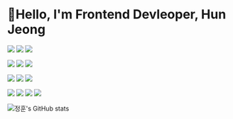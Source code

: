 # 👋Hello, I'm Frontend Devleoper, Hun Jeong

<p>
<img src="https://img.shields.io/badge/python-3776AB?style=for-the-badge&logo=Python&logoColor=white">
<img src="https://img.shields.io/badge/javascript-F7DF1E?style=for-the-badge&logo=Javascript&logoColor=black">
<img src="https://img.shields.io/badge/typescript-3178C6?style=for-the-badge&logo=Typescript&logoColor=white">
</p>
<p>  
<img src="https://img.shields.io/badge/react-61DAFB?style=for-the-badge&logo=React&logoColor=black">
<img src="https://img.shields.io/badge/vue.js-4FC08D?style=for-the-badge&logo=Vue.js&logoColor=white">
<img src="https://img.shields.io/badge/django-092E20?style=for-the-badge&logo=Vue.js&logoColor=white">
</p>
<p>
<img src="https://img.shields.io/badge/tailwind-06B6D4?style=for-the-badge&logo=tailwindcss&logoColor=white">
<img src="https://img.shields.io/badge/sass-CC6699?style=for-the-badge&logo=sass&logoColor=white">
<img src="https://img.shields.io/badge/vite-646CFF?style=for-the-badge&logo=vite&logoColor=white">
</p>
<p>
<img src="https://img.shields.io/badge/github-181717?style=for-the-badge&logo=github&logoColor=white">
<img src="https://img.shields.io/badge/gitlab-FC6D26?style=for-the-badge&logo=gitlab&logoColor=white">
<img src="https://img.shields.io/badge/jira-0052CC?style=for-the-badge&logo=jira&logoColor=white">
<img src="https://img.shields.io/badge/notion-000000?style=for-the-badge&logo=notion&logoColor=white">
</p>


![정훈's GitHub stats](https://github-readme-stats.vercel.app/api?username=bananahun&show_icons=true&theme=radical)
<!--
**bananahun/bananahun** is a ✨ _special_ ✨ repository because its `README.md` (this file) appears on your GitHub profile.

Here are some ideas to get you started:

- 🔭 I’m currently working on ...
- 🌱 I’m currently learning ...
- 👯 I’m looking to collaborate on ...
- 🤔 I’m looking for help with ...
- 💬 Ask me about ...
- 📫 How to reach me: ...
- 😄 Pronouns: ...
- ⚡ Fun fact: ...
-->
